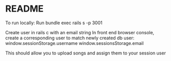 # README

To run locally:
Run bundle exec rails s -p 3001

Create user in rails c with an email string
In front end browser console, create a corresponding user to match newly created db user:
  window.sessionStorage.username
  window.sessionsStorage.email

This should allow you to upload songs and assign them to your session user
